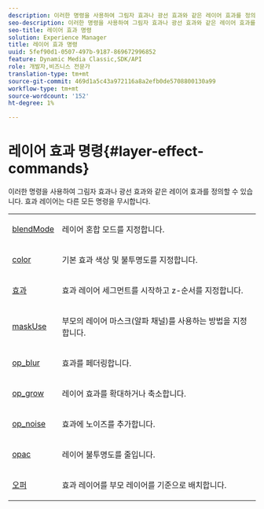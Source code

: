 ```yaml
---
description: 이러한 명령을 사용하여 그림자 효과나 광선 효과와 같은 레이어 효과를 정의할 수 있습니다. 효과 레이어는 다른 모든 명령을 무시합니다.
seo-description: 이러한 명령을 사용하여 그림자 효과나 광선 효과와 같은 레이어 효과를 정의할 수 있습니다. 효과 레이어는 다른 모든 명령을 무시합니다.
seo-title: 레이어 효과 명령
solution: Experience Manager
title: 레이어 효과 명령
uuid: 5fef90d1-0507-497b-9187-869672996852
feature: Dynamic Media Classic,SDK/API
role: 개발자,비즈니스 전문가
translation-type: tm+mt
source-git-commit: 469d1a5c43a972116a8a2efb0de5708800130a99
workflow-type: tm+mt
source-wordcount: '152'
ht-degree: 1%

---
```



# 레이어 효과 명령{#layer-effect-commands}

이러한 명령을 사용하여 그림자 효과나 광선 효과와 같은 레이어 효과를 정의할 수 있습니다. 효과 레이어는 다른 모든 명령을 무시합니다.

<table id="simpletable_3094B9783772437FAACF9B382F7A32EE"> 
 <tr class="strow"> 
  <td class="stentry"> <p> <a href="../../../../../../is-api/http-ref/image-serving-api-ref/c-http-protocol-reference/c-command-reference/r-blendmode.md#reference-8be10dde1d584429966cb61ac8e7d172" type="reference" format="dita" scope="local"> blendMode</a> </p></td> 
  <td class="stentry"> <p>레이어 혼합 모드를 지정합니다. </p></td> 
 </tr> 
 <tr class="strow"> 
  <td class="stentry"> <p> <a href="/help/aem-is-ir-api/is-api/http-ref/image-serving-api-ref/c-http-protocol-reference/c-data-types/r-is-http-color.md" type="reference" format="dita" scope="local"> color</a> </p></td> 
  <td class="stentry"> <p>기본 효과 색상 및 불투명도를 지정합니다. </p></td> 
 </tr> 
 <tr class="strow"> 
  <td class="stentry"> <p> <a href="../../../../../../is-api/http-ref/image-serving-api-ref/c-http-protocol-reference/c-command-reference/r-effect.md#reference-b1296c4afed047fb921bbc1e33752135" type="reference" format="dita" scope="local"> 효과</a> </p></td> 
  <td class="stentry"> <p>효과 레이어 세그먼트를 시작하고 z-순서를 지정합니다. </p></td> 
 </tr> 
 <tr class="strow"> 
  <td class="stentry"> <p> <a href="../../../../../../is-api/http-ref/image-serving-api-ref/c-http-protocol-reference/c-command-reference/r-maskuse.md#reference-9bb1fb5eee4a4bd38f33dadc1a752464" type="reference" format="dita" scope="local"> maskUse</a> </p></td> 
  <td class="stentry"> <p>부모의 레이어 마스크(알파 채널)를 사용하는 방법을 지정합니다. </p></td> 
 </tr> 
 <tr class="strow"> 
  <td class="stentry"> <p><a href="../../../../../../is-api/http-ref/image-serving-api-ref/c-http-protocol-reference/c-command-reference/r-op-blur.md#reference-00638f29e59b49c99f6bba27daf24668" type="reference" format="dita" scope="local"> op_blur</a> </p></td> 
  <td class="stentry"> <p>효과를 페더링합니다. </p></td> 
 </tr> 
 <tr class="strow"> 
  <td class="stentry"> <p><a href="../../../../../../is-api/http-ref/image-serving-api-ref/c-http-protocol-reference/c-command-reference/r-op-grow.md#reference-f95f3291c78c42b9a34b1b7e177e739a" type="reference" format="dita" scope="local"> op_grow</a> </p></td> 
  <td class="stentry"> <p>레이어 효과를 확대하거나 축소합니다. </p></td> 
 </tr> 
 <tr class="strow"> 
  <td class="stentry"> <p><a href="../../../../../../is-api/http-ref/image-serving-api-ref/c-http-protocol-reference/c-command-reference/r-op-noise.md#reference-763c4a890fe24bb6bb5ae9dad4e2da94" type="reference" format="dita" scope="local"> op_noise</a> </p></td> 
  <td class="stentry"> <p>효과에 노이즈를 추가합니다. </p></td> 
 </tr> 
 <tr class="strow"> 
  <td class="stentry"> <p> <a href="../../../../../../is-api/http-ref/image-serving-api-ref/c-http-protocol-reference/c-command-reference/r-opac.md#reference-d2269b51aca34599a08d0a46ee5c27e5" type="reference" format="dita" scope="local"> opac</a> </p></td> 
  <td class="stentry"> <p>레이어 불투명도를 줄입니다. </p></td> 
 </tr> 
 <tr class="strow"> 
  <td class="stentry"> <p> <a href="../../../../../../is-api/http-ref/image-serving-api-ref/c-http-protocol-reference/c-command-reference/r-pos.md#reference-65de948f4b404f1182b22119ca332143" type="reference" format="dita" scope="local"> 오퍼</a> </p></td> 
  <td class="stentry"> <p>효과 레이어를 부모 레이어를 기준으로 배치합니다. </p></td> 
 </tr> 
</table>
